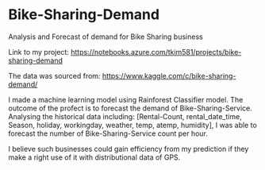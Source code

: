 # Bike-Sharing-Demand
Analysis and Forecast of demand for Bike Sharing business

Link to my project:
https://notebooks.azure.com/tkim581/projects/bike-sharing-demand

The data was sourced from: 
https://www.kaggle.com/c/bike-sharing-demand/

I made a machine learning model using Rainforest Classifier model.
The outcome of the profect is to forecast the demand of Bike-Sharing-Service.
Analysing the historical data including: [Rental-Count, rental_date_time, Season, holiday, workingday, weather, temp, atemp, humidity], I was able to forecast the number of Bike-Sharing-Service count per hour.

I believe such businesses could gain efficiency from my prediction if they make a right use of it with distributional data of GPS.
